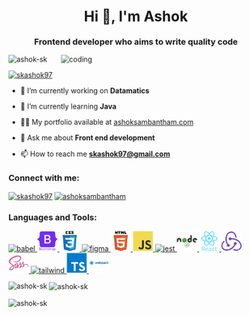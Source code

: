 <h1 align="center">Hi 👋, I'm Ashok</h1>
<h3 align="center">Frontend developer who aims to write quality code</h3>
<img align='right' alt='coding' width=400 src='https://cdn.dribbble.com/users/1162077/screenshots/3848914/media/7ed7d5ca074b48b328150e5a231e8d1f.gif'> 
<p align="left"> <img src="https://komarev.com/ghpvc/?username=ashok-sk&label=Profile%20views&color=0e75b6&style=flat" alt="ashok-sk" /> </p>

<p align="left"> <a href="https://twitter.com/skashok97" target="blank"><img src="https://img.shields.io/twitter/follow/skashok97?logo=twitter&style=for-the-badge" alt="skashok97" /></a> </p>

- 🔭 I’m currently working on **Datamatics**

- 🌱 I’m currently learning **Java**

- 👨‍💻 My portfolio available at [ashoksambantham.com](ashoksambantham.com)

- 💬 Ask me about **Front end development**

- 📫 How to reach me **skashok97@gmail.com**

<h3 align="left">Connect with me:</h3>
<p align="left">
<a href="https://twitter.com/skashok97" target="blank"><img align="center" src="https://raw.githubusercontent.com/rahuldkjain/github-profile-readme-generator/master/src/images/icons/Social/twitter.svg" alt="skashok97" height="30" width="40" /></a>
<a href="https://linkedin.com/in/ashoksambantham" target="blank"><img align="center" src="https://raw.githubusercontent.com/rahuldkjain/github-profile-readme-generator/master/src/images/icons/Social/linked-in-alt.svg" alt="ashoksambantham" height="30" width="40" /></a>
</p>

<h3 align="left">Languages and Tools:</h3>
<p align="left"> <a href="https://babeljs.io/" target="_blank" rel="noreferrer"> <img src="https://www.vectorlogo.zone/logos/babeljs/babeljs-icon.svg" alt="babel" width="40" height="40"/> </a> <a href="https://getbootstrap.com" target="_blank" rel="noreferrer"> <img src="https://raw.githubusercontent.com/devicons/devicon/master/icons/bootstrap/bootstrap-plain-wordmark.svg" alt="bootstrap" width="40" height="40"/> </a> <a href="https://www.w3schools.com/css/" target="_blank" rel="noreferrer"> <img src="https://raw.githubusercontent.com/devicons/devicon/master/icons/css3/css3-original-wordmark.svg" alt="css3" width="40" height="40"/> </a> <a href="https://www.figma.com/" target="_blank" rel="noreferrer"> <img src="https://www.vectorlogo.zone/logos/figma/figma-icon.svg" alt="figma" width="40" height="40"/> </a> <a href="https://www.w3.org/html/" target="_blank" rel="noreferrer"> <img src="https://raw.githubusercontent.com/devicons/devicon/master/icons/html5/html5-original-wordmark.svg" alt="html5" width="40" height="40"/> </a> <a href="https://developer.mozilla.org/en-US/docs/Web/JavaScript" target="_blank" rel="noreferrer"> <img src="https://raw.githubusercontent.com/devicons/devicon/master/icons/javascript/javascript-original.svg" alt="javascript" width="40" height="40"/> </a> <a href="https://jestjs.io" target="_blank" rel="noreferrer"> <img src="https://www.vectorlogo.zone/logos/jestjsio/jestjsio-icon.svg" alt="jest" width="40" height="40"/> </a> <a href="https://nodejs.org" target="_blank" rel="noreferrer"> <img src="https://raw.githubusercontent.com/devicons/devicon/master/icons/nodejs/nodejs-original-wordmark.svg" alt="nodejs" width="40" height="40"/> </a> <a href="https://reactjs.org/" target="_blank" rel="noreferrer"> <img src="https://raw.githubusercontent.com/devicons/devicon/master/icons/react/react-original-wordmark.svg" alt="react" width="40" height="40"/> </a> <a href="https://redux.js.org" target="_blank" rel="noreferrer"> <img src="https://raw.githubusercontent.com/devicons/devicon/master/icons/redux/redux-original.svg" alt="redux" width="40" height="40"/> </a> <a href="https://sass-lang.com" target="_blank" rel="noreferrer"> <img src="https://raw.githubusercontent.com/devicons/devicon/master/icons/sass/sass-original.svg" alt="sass" width="40" height="40"/> </a> <a href="https://tailwindcss.com/" target="_blank" rel="noreferrer"> <img src="https://www.vectorlogo.zone/logos/tailwindcss/tailwindcss-icon.svg" alt="tailwind" width="40" height="40"/> </a> <a href="https://www.typescriptlang.org/" target="_blank" rel="noreferrer"> <img src="https://raw.githubusercontent.com/devicons/devicon/master/icons/typescript/typescript-original.svg" alt="typescript" width="40" height="40"/> </a> <a href="https://webpack.js.org" target="_blank" rel="noreferrer"> <img src="https://raw.githubusercontent.com/devicons/devicon/d00d0969292a6569d45b06d3f350f463a0107b0d/icons/webpack/webpack-original-wordmark.svg" alt="webpack" width="40" height="40"/> </a>  </p>

<p><img align="left" src="https://github-readme-stats.vercel.app/api/top-langs?username=ashok-sk&show_icons=true&locale=en&layout=compact" alt="ashok-sk" /></p>

<p>&nbsp;<img align="center" src="https://github-readme-stats.vercel.app/api?username=ashok-sk&show_icons=true&locale=en" alt="ashok-sk" /></p>

<p><img align="center" src="https://github-readme-streak-stats.herokuapp.com/?user=ashok-sk&" alt="ashok-sk" /></p>
